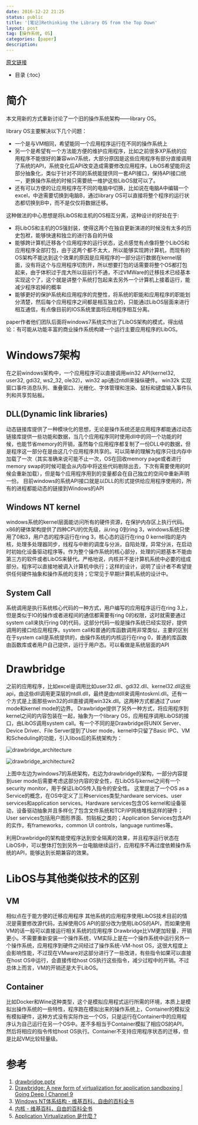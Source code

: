```yaml
---
date: 2016-12-22 21:25
status: public
title: '[笔记]Rethinking the Library OS from the Top Down'
layout: post
tag: [操作系统, OS]
categories: [paper]
description: 
---
```


[原文链接](https://www.microsoft.com/en-us/research/wp-content/uploads/2016/02/asplos2011-drawbridge.pdf)

* 目录 
{:toc}

# 简介
本文用新的方式重新讨论了一个旧的操作系统架构——library OS。

library OS主要解决以下几个问题：
- 一个是与VM相同，希望能同一个应用程序运行在不同的操作系统上
- 另一个是希望有一个方法能方便的维护应用程序，比如之前很多XP系统的应用程序不能很好的兼容win7系统，大部分原因是这些应用程序有部分直接调用了系统的API，系统变化后API改变造成需要修改应用程序。LibOS希望能将这部分抽象化，类似于针对不同的系统能提供同一套API接口，保持API接口统一，更换操作系统的时候只需要统一维护这些LibOS就可以了。
- 还有可以方便的让应用程序在不同的电脑中切换，比如说在电脑A中编辑一个excel，中途需要切换到电脑B，通过library OS可以直接将整个程序的运行状态都切换到B中，而不是仅仅将数据迁移。

这种做法的中心思想是将LibOS和主机的OS相互分离，这种设计的好处在于:
- 将LibOS和主机的OS强封装，使得这两个在独自更新演进的时候没有太多的历史包袱，能够快速和独立的进行各自的升级
- 能够跨计算机迁移各个应用程序的运行状态，这点感觉有点像将整个LibOS和应用程序全部打包，由于这两个都不太大，所以能够实现跨计算机，而现有的OS架构不能达到这个效果的原因是应用程序的一部分运行数据在kernel层面，没有将这个与应用程序切割开，所以想要打包的话需要将整个OS都打包起来，由于体积过于庞大所以目前行不通，不过VMWare的迁移技术已经基本实现这个了，这个就是讲整个系统打包起来去另外一个计算机上接着运行，能减少程序宕掉的概率
- 能够更好的保护系统和应用程序的完整性，将系统的职能和应用程序的职能划分清楚，然后每个应用程序之间都是相互独立的，只能通过LibOS层面来进行相互通信，有点像目前的IOS系统里面将应用程序相互分离。

paper作者他们团队后面将windows7系统实作出了LibOS架构的模式，得出结论：有可能从功能丰富的商业操作系统构建一个运行主要应用程序的LibOS。

# Windows7架构
在之前windows架构中，一个应用程序可以直接调用win32 API(kernel32, user32, gdi32, ws2_32, ole32)，win32 api通过ntdll来操纵硬件。
win32k 实现窗口事件消息队列、重叠窗口、光栅化、字体管理和渲染、鼠标和键盘输入事件队列和共享剪贴板。

## DLL(Dynamic link libraries)
动态链接库提供了一种模块化的思想，无论是操作系统还是应用程序都能通过动态链接库提供一些功能和数据，当几个应用程序同时使用dll中的同一个功能的时候，也能节省memory的开销，虽然每个应用程序都复制了一份DLL中的数据，但是程序这一部分在是由这几个应用程序共享的。可以简单的理解为程序只往内存中加载了一次（其实准确来说可能不止一次，OS在回收memory page或者进行memory swap的时候可能会从内存中将这些代码剔除出去，下次有需要使用的时候会重新加载），但是每个应用程序用到的变量都会在自己独立的空间中重新声明一份。
目前windows的系统API接口就是以DLL的形式提供给应用程序使用的，所有的进程都能动态的链接到Windows的API

## Windows NT kernel
windows系统的kernel层面能访问所有的硬件资源，在保护内存区上执行代码。x86的硬体架构提供了四种CPU的优先级，从ring 0到ring 3，windows系统只使用了0和3，用户态的程序运行在ring 3，核心态的运行在ring 0
kernel指的是内核，处理多处理器同步，线程与中断的调度与分派，自陷处理，异常分派，在启动时初始化设备驱动程序等。作为整个操作系统的核心部分，处理的问题基本不能由第三方的软件或者LibOS来替代。严格地说，内核并不是计算机系统中必要的组成部分。程序可以直接地被调入计算机中执行；这样的设计，说明了设计者不希望提供任何硬件抽象和操作系统的支持；它常见于早期计算机系统的设计中。

## System Call
系统调用是执行系统核心代码的一种方式，用户编写的应用程序运行在ring 3上，但是类似于IO的操作或者进程间的通信都需要有ring 0的权限，这时就需要通过system call来执行ring 0的代码，这部分代码一般是操作系统已经实现好，提供调用的接口给应用程序。system call和普通的库函数调用非常类似，主要的区别在于system call是系统提供的，由操作系统的内核运行在ring 0，普通的库函数由函数库或者用户自己提供，运行于用户态。可以看做是系统层面的API

# Drawbridge
之前的应用程序，比如excel是调用比如user32.dll、gdi32.dll、kernel32.dll这些api，由这些dll调用更深层的ntdll.dll，最终是由ntdll来调用ntoskrnl.dll。还有一个方式是上面那些win32的dll直接调用win32k.dll。这两种方式都通过了user mode和kernel mode的边界。
Drawbridge提供了另外一种方式，将应用程序到kernel之间的内容包装在一起，抽象为一个library OS，应用程序调用LibOS的接口，由LibOS调用system call。有一个不同的是Drawbridge将UNIX Server、Device Driver、File Server提到了User mode，kernel中只留了Basic IPC、VM和Scheduling的功能，引入libos后的系统架构为：

![drawbridge_architecture](http://7xrop1.com1.z0.glb.clouddn.com/paper/drawbridge_architecture.png)

![drawbridge_architecture2](http://7xrop1.com1.z0.glb.clouddn.com/paper/drawbridge_architecture2.png)

上图中左边为windows7的系统架构，右边为drawbridge的架构，一部分内容提到user mode后需要考虑这部分内容的安全性，在LibOS与kernel之间有一个security monitor，用于保证LibOS传入指令的安全性。
这里提出了一个OS as a Service的概念，在OS中定义了三种services类型;hardware services、user services和application services。Hardware services包含OS kernel和设备驱动，设备驱动抽象并且多样化了包含文件系统和TCP/IP网络堆栈这样的硬件；User services包括用户图形界面、剪贴板之类的；Application Services包含API的实作，有frameworks，common UI controls，language runtimes等。

利用Drawbridge的架构能使程序达到安全隔离的效果，并且程序运行状态在LibOS中，可以整体打包到另外一台电脑继续运行，应用程序不再过度依赖操作系统的API，能够达到长期兼容的效果。

# LibOS与其他类似技术的区别
## VM
相似点在于能方便的迁移应用程序
其他系统的应用程序使用LibOS技术目前的情况是需要修改源代码，去掉使用OS API的部分改为使用LibOS的API，而如果使用VM的话一般可以直接运行相关系统的应用程序
Drawbridge比VM更加轻量，开销更小。不需要重新安装一个操作系统，VM实际上是在一个操作系统中运行另外一个操作系统，应用程序到硬件之间经过了操作系统-VM-host OS，这很大程度上会影响性能，不过现在VMware对这部分进行了一些改进，有些指令如果可以直接在host OS中运行，会直接传给host OS执行这些指令，减少过程中的开销。不过总体上而言，VM的开销还是大于LibOS。

## Container
比如Docker和Wine这种类型，这个是模拟应用程式运行所需的环境，本质上是模拟出操作系统的一些特性，程序跑在模拟出来的操作系统上，Container的模拟没有模拟硬件，这种方式没有实际作出一个OS，只是运行在Container中的应用程序认为自己运行在另一个OS中。差不多相当于Container模拟了相应OS的API，然后将相应的指令传给host OS执行。Container不支持应用程序状态的迁移，但是比起VM比较轻量级。

# 参考
1. [drawbridge.pptx](https://users.cs.duke.edu/~chase/cps510/slides/drawbridge.pdf)
2. [Drawbridge: A new form of virtualization for application sandboxing | Going Deep | Channel 9](https://channel9.msdn.com/Shows/Going+Deep/Drawbridge-An-Experimental-Library-Operating-System)
3. [Windows NT体系结构 - 维基百科，自由的百科全书](https://zh.wikipedia.org/zh-cn/Windows_NT%E4%BD%93%E7%B3%BB%E7%BB%93%E6%9E%84)
4. [内核 - 维基百科，自由的百科全书](https://zh.wikipedia.org/wiki/%E5%86%85%E6%A0%B8)
5. [Application Virtualization 是什麼 ?](http://www.arthurtoday.com/2011/08/application-virtualization.html)